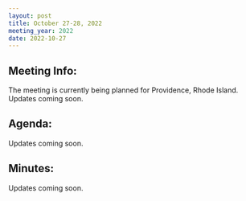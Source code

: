 ```yaml
---
layout: post
title: October 27-28, 2022
meeting_year: 2022
date: 2022-10-27
---
```

## Meeting Info:

The meeting is currently being planned for Providence, Rhode Island. Updates coming soon.

## Agenda:

Updates coming soon.

## Minutes:

Updates coming soon.